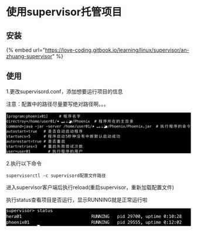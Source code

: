 # 使用supervisor托管项目

## 安装

{% embed url="https://love-coding.gitbook.io/learning/linux/supervisor/an-zhuang-supervisor" %}

## 使用

1.更改supervisord.conf，添加想要运行项目的信息

注意：配置中的路径尽量要写绝对路径啊。。。

![](../../.gitbook/assets/image%20%2812%29.png)

2.执行以下命令

```text
supervisorctl -c supervisord配置文件路径
```

进入supervisor客户端后执行reload\(重启supervisor，重新加载配置文件\) 

执行status查看项目是否运行，显示RUNNING就是正常运行啦

![](../../.gitbook/assets/image%20%283%29.png)













